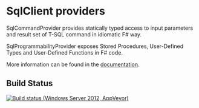 SqlClient providers
==============================

SqlCommandProvider provides statically typed access to input parameters and result set of T-SQL command in idiomatic F# way.

SqlProgrammabilityProvider exposes Stored Procedures, User-Defined Types and User-Defined Functions in F# code.

More information can be found in the [documentation](http://fsprojects.github.io/FSharp.Data.SqlClient/).




Build Status 
-----------

[![Build status (Windows Server 2012, AppVeyor)](https://ci.appveyor.com/api/projects/status/gxou8oe4lt5adxbq)](https://ci.appveyor.com/project/fsgit/fsharp-data-sqlclient)
